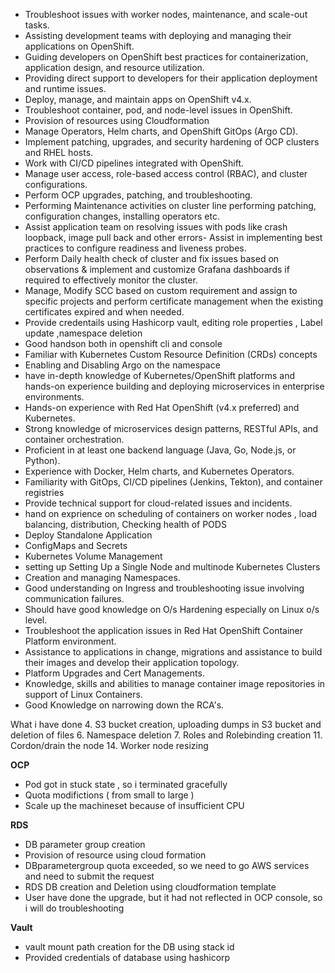 - Troubleshoot issues with worker nodes, maintenance, and scale-out tasks.
- Assisting development teams with deploying and managing their applications on OpenShift.
- Guiding developers on OpenShift best practices for containerization, application design, and resource utilization.
- Providing direct support to developers for their application deployment and runtime issues.
- Deploy, manage, and maintain apps on OpenShift v4.x.
- Troubleshoot container, pod, and node-level issues in OpenShift.
- Provision of resources using Cloudformation
- Manage Operators, Helm charts, and OpenShift GitOps (Argo CD).
- Implement patching, upgrades, and security hardening of OCP clusters and RHEL hosts.
- Work with CI/CD pipelines integrated with OpenShift.
- Manage user access, role-based access control (RBAC), and cluster configurations.
- Perform OCP upgrades, patching, and troubleshooting.
- Performing Maintenance activities on cluster line performing patching, configuration changes, installing operators etc.
- Assist application team on resolving issues with pods like crash loopback, image pull back and other errors- Assist in implementing best practices to configure readiness and liveness probes.
- Perform Daily health check of cluster and fix issues based on observations & implement and customize Grafana dashboards if required to effectively monitor the cluster.
- Manage, Modify SCC based on custom requirement and assign to specific projects and perform certificate management when the existing certificates expired and when needed.
- Provide credentails using Hashicorp vault, editing role properties , Label update ,namespace deletion
- Good handson both in openshift cli and console
- Familiar with Kubernetes Custom Resource Definition (CRDs) concepts
- Enabling and Disabling Argo on the namespace
- have in-depth knowledge of Kubernetes/OpenShift platforms and hands-on experience building and deploying microservices in enterprise environments.
- Hands-on experience with Red Hat OpenShift (v4.x preferred) and Kubernetes.
- Strong knowledge of microservices design patterns, RESTful APIs, and container orchestration.
- Proficient in at least one backend language (Java, Go, Node.js, or Python).
- Experience with Docker, Helm charts, and Kubernetes Operators.
- Familiarity with GitOps, CI/CD pipelines (Jenkins, Tekton), and container registries
- Provide technical support for cloud-related issues and incidents.
- hand on exprience on scheduling of containers on worker nodes , load balancing, distribution, Checking health of PODS
- Deploy Standalone Application
- ConfigMaps and Secrets
- Kubernetes Volume Management
- setting up Setting Up a Single Node and multinode Kubernetes Clusters
- Creation and managing Namespaces.
- Good understanding on Ingress and troubleshooting issue involving communication failures.
- Should have good knowledge on O/s Hardening especially on Linux o/s level.
- Troubleshoot the application issues in Red Hat OpenShift Container Platform environment.
- Assistance to applications in change, migrations and assistance to build their images and develop their application topology.
- Platform Upgrades and Cert Managements.
- Knowledge, skills and abilities to manage container image repositories in support of Linux Containers.
- Good Knowledge on narrowing down the RCA's.

What i have done
4. S3 bucket creation, uploading dumps in S3 bucket and deletion of files
6. Namespace deletion
7. Roles and Rolebinding creation
11. Cordon/drain the node
14. Worker node resizing

**OCP**

- Pod got in stuck state , so i terminated gracefully
- Quota modifictions ( from small to large )
- Scale up the machineset because of insufficient CPU

**RDS**

- DB parameter group creation
- Provision of resource using cloud formation
- DBparametergroup quota exceeded, so we need to go AWS services and need to submit the request
- RDS DB creation and Deletion using cloudformation template
- User have done the upgrade, but it had not reflected in OCP console, so i will do troubleshooting

**Vault**
- vault mount path creation for the DB using stack id
- Provided credentials of database using hashicorp
    
